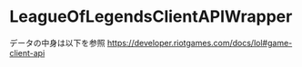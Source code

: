 # LeagueOfLegendsClientAPIWrapper

データの中身は以下を参照
https://developer.riotgames.com/docs/lol#game-client-api
